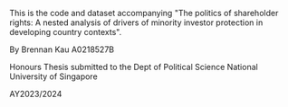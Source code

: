 This is the code and dataset accompanying "The politics of shareholder rights: A nested analysis of drivers of minority investor protection in developing country contexts".

By Brennan Kau
A0218527B

Honours Thesis submitted to the Dept of Political Science
National University of Singapore

AY2023/2024
